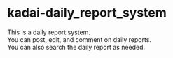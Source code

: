 # kadai-daily_report_system

This is a daily report system.  
You can post, edit, and comment on daily reports.  
You can also search the daily report as needed.  
